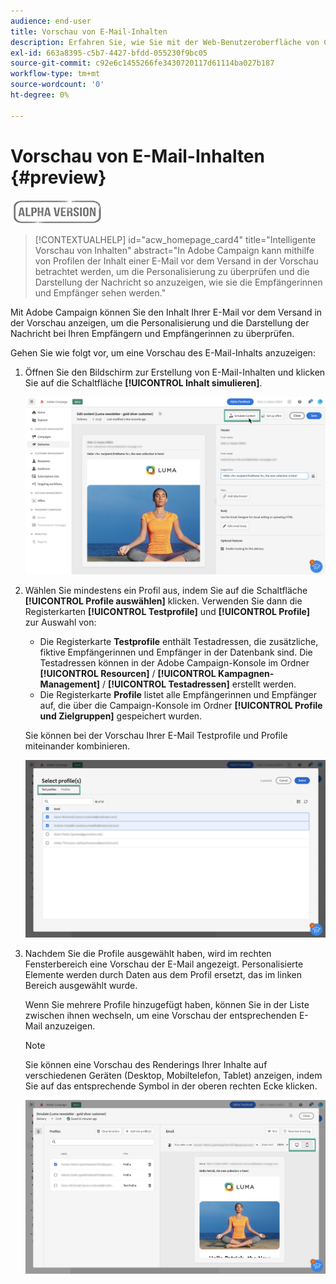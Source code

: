 ```yaml
---
audience: end-user
title: Vorschau von E-Mail-Inhalten
description: Erfahren Sie, wie Sie mit der Web-Benutzeroberfläche von Campaign eine Vorschau Ihres E-Mail-Inhalts anzeigen können.
exl-id: 663a8395-c5b7-4427-bfdd-055230f9bc05
source-git-commit: c92e6c1455266fe3430720117d61114ba027b187
workflow-type: tm+mt
source-wordcount: '0'
ht-degree: 0%

---
```


# Vorschau von E-Mail-Inhalten {#preview}

![](../assets/do-not-localize/badge.png)

>[!CONTEXTUALHELP]
>id="acw_homepage_card4"
>title="Intelligente Vorschau von Inhalten"
>abstract="In Adobe Campaign kann mithilfe von Profilen der Inhalt einer E-Mail vor dem Versand in der Vorschau betrachtet werden, um die Personalisierung zu überprüfen und die Darstellung der Nachricht so anzuzeigen, wie sie die Empfängerinnen und Empfänger sehen werden."

Mit Adobe Campaign können Sie den Inhalt Ihrer E-Mail vor dem Versand in der Vorschau anzeigen, um die Personalisierung und die Darstellung der Nachricht bei Ihren Empfängern und Empfängerinnen zu überprüfen.

Gehen Sie wie folgt vor, um eine Vorschau des E-Mail-Inhalts anzuzeigen:

1. Öffnen Sie den Bildschirm zur Erstellung von E-Mail-Inhalten und klicken Sie auf die Schaltfläche **[!UICONTROL Inhalt simulieren]**.

   ![](assets/simulate.png)

1. Wählen Sie mindestens ein Profil aus, indem Sie auf die Schaltfläche **[!UICONTROL Profile auswählen]** klicken. Verwenden Sie dann die Registerkarten **[!UICONTROL Testprofile]** und **[!UICONTROL Profile]** zur Auswahl von:

   * Die Registerkarte **Testprofile** enthält Testadressen, die zusätzliche, fiktive Empfängerinnen und Empfänger in der Datenbank sind. Die Testadressen können in der Adobe Campaign-Konsole im Ordner **[!UICONTROL Resourcen]** / **[!UICONTROL Kampagnen-Management]** / **[!UICONTROL Testadressen]** erstellt werden.
   * Die Registerkarte **Profile** listet alle Empfängerinnen und Empfänger auf, die über die Campaign-Konsole im Ordner **[!UICONTROL Profile und Zielgruppen]** gespeichert wurden.

   Sie können bei der Vorschau Ihrer E-Mail Testprofile und Profile miteinander kombinieren.

   ![](assets/preview-profile.png)

1. Nachdem Sie die Profile ausgewählt haben, wird im rechten Fensterbereich eine Vorschau der E-Mail angezeigt. Personalisierte Elemente werden durch Daten aus dem Profil ersetzt, das im linken Bereich ausgewählt wurde.

   Wenn Sie mehrere Profile hinzugefügt haben, können Sie in der Liste zwischen ihnen wechseln, um eine Vorschau der entsprechenden E-Mail anzuzeigen.

   >[!NOTE]
   >
   >Sie können eine Vorschau des Renderings Ihrer Inhalte auf verschiedenen Geräten (Desktop, Mobiltelefon, Tablet) anzeigen, indem Sie auf das entsprechende Symbol in der oberen rechten Ecke klicken.

   ![](assets/preview.png)


